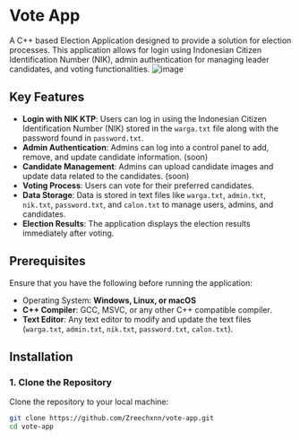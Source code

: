 # Vote App

A C++ based Election Application designed to provide a solution for election processes. This application allows for login using Indonesian Citizen Identification Number (NIK), admin authentication for managing leader candidates, and voting functionalities.
![image](https://h.top4top.io/p_3273g6ky51.png)


## Key Features

- **Login with NIK KTP**: Users can log in using the Indonesian Citizen Identification Number (NIK) stored in the `warga.txt` file along with the password found in `password.txt`.
- **Admin Authentication**: Admins can log into a control panel to add, remove, and update candidate information. (soon)
- **Candidate Management**: Admins can upload candidate images and update data related to the candidates. (soon)
- **Voting Process**: Users can vote for their preferred candidates.
- **Data Storage**: Data is stored in text files like `warga.txt`, `admin.txt`, `nik.txt`, `password.txt`, and `calon.txt` to manage users, admins, and candidates.
- **Election Results**: The application displays the election results immediately after voting.

## Prerequisites

Ensure that you have the following before running the application:

- Operating System: **Windows, Linux, or macOS**
- **C++ Compiler**: GCC, MSVC, or any other C++ compatible compiler.
- **Text Editor**: Any text editor to modify and update the text files (`warga.txt`, `admin.txt`, `nik.txt`, `password.txt`, `calon.txt`).

## Installation

### 1. Clone the Repository

Clone the repository to your local machine:

```bash
git clone https://github.com/Zreechxnn/vote-app.git
cd vote-app
